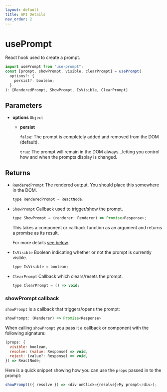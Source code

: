 ```yaml
---
layout: default
title: API Details
nav_order: 2
---
```


# usePrompt

React hook used to create a prompt.

```javascript
import usePrompt from "use-prompt";
const [prompt, showPrompt, visible, clearPrompt] = usePrompt(
  options?: {
    persist?: boolean;
  }
): [RenderedPrompt, ShowPrompt, IsVisible, ClearPrompt]
```

## Parameters

- **options** `Object`

  - **persist**

    `false`: The prompt is completely added and removed from the DOM (default).

    `true`: The prompt will remain in the DOM always...letting you control how and when the prompts display is changed.

## Returns

- `RenderedPrompt` The rendered output. You should place this somewhere in the DOM.

  ```javascript
  type RenderedPrompt = ReactNode;
  ```

- `ShowPrompt` Callback used to trigger/show the prompt.

  ```javascript
  type ShowPrompt = (renderer: Renderer) => Promise<Response>;
  ```

  This takes a component or callback function as an argument and returns a promise as its result.

  For more details [see below](#showprompt-callback).

- `IsVisible` Boolean indicating whether or not the prompt is currently visible.

  ```javascript
  type IsVisible = boolean;
  ```

- `ClearPrompt` Callback which clears/resets the prompt.

  ```javascript
  type ClearPrompt = () => void;
  ```

### showPrompt callback

`showPrompt` is a callback that triggers/opens the prompt:

```javascript
showPrompt: (Renderer) => Promise<Response>
```

When calling `showPrompt` you pass it a callback or component with the following signature:

```javascript
(props: {
  visible: boolean,
  resolve: (value: Response) => void,
  reject: (value?: Response) => void,
}) => ReactNode;
```

Here is a quick snippet showing how you can use the `props` passed in to the prompt:

```javascript
showPrompt(({ resolve }) => <div onClick={resolve}>My prompt</div>);
```
